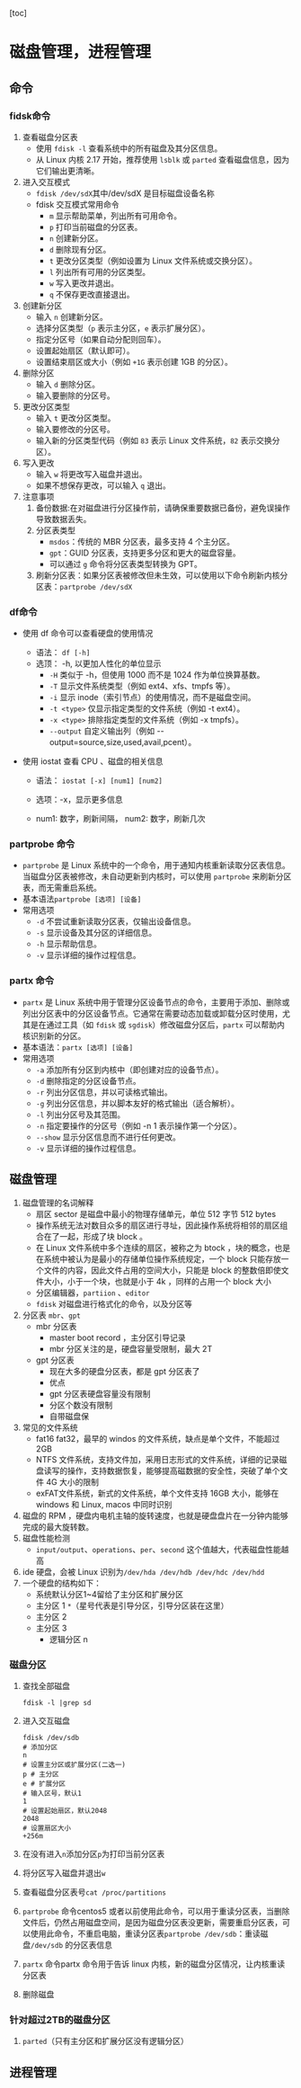 [toc]

# 磁盘管理，进程管理

## 命令

### fidsk命令

1. 查看磁盘分区表
   * 使用 `fdisk -l` 查看系统中的所有磁盘及其分区信息。
   * 从 Linux 内核 2.17 开始，推荐使用 `lsblk` 或 `parted` 查看磁盘信息，因为它们输出更清晰。
2. 进入交互模式
   * `fdisk /dev/sdX`其中/dev/sdX 是目标磁盘设备名称
   * fdisk 交互模式常用命令
      * `m`	显示帮助菜单，列出所有可用命令。
      * `p`	打印当前磁盘的分区表。
      * `n`	创建新分区。
      * `d`	删除现有分区。
      * `t`	更改分区类型（例如设置为 Linux 文件系统或交换分区）。
      * `l`	列出所有可用的分区类型。
      * `w`	写入更改并退出。
      * `q`	不保存更改直接退出。
3. 创建新分区
   - 输入 `n` 创建新分区。
   - 选择分区类型（`p` 表示主分区，`e` 表示扩展分区）。
   - 指定分区号（如果自动分配则回车）。
   - 设置起始扇区（默认即可）。
   - 设置结束扇区或大小（例如 `+1G` 表示创建 1GB 的分区）。
4. 删除分区
   - 输入 `d` 删除分区。
   - 输入要删除的分区号。
5. 更改分区类型
   - 输入 `t` 更改分区类型。
   - 输入要修改的分区号。
   - 输入新的分区类型代码（例如 `83` 表示 Linux 文件系统，`82` 表示交换分区）。
6. 写入更改
   - 输入 `w` 将更改写入磁盘并退出。
   - 如果不想保存更改，可以输入 `q` 退出。
7. 注意事项
   1. 备份数据:在对磁盘进行分区操作前，请确保重要数据已备份，避免误操作导致数据丢失。
   2. 分区表类型
      * `msdos`：传统的 MBR 分区表，最多支持 4 个主分区。
      * `gpt`：GUID 分区表，支持更多分区和更大的磁盘容量。
      * 可以通过 `g` 命令将分区表类型转换为 GPT。
   3. 刷新分区表：如果分区表被修改但未生效，可以使用以下命令刷新内核分区表：`partprobe /dev/sdX`

### df命令

* 使用 df 命令可以查看硬盘的使用情况

   * 语法： `df [-h]`
   * 选顶： -h, 以更加人性化的单位显示
      * `-H`	类似于 -h，但使用 1000 而不是 1024 作为单位换算基数。
      * `-T`	显示文件系统类型（例如 ext4、xfs、tmpfs 等）。
      * `-i`	显示 inode（索引节点）的使用情况，而不是磁盘空间。
      * `-t <type>`	仅显示指定类型的文件系统（例如 -t ext4）。
      * `-x <type>`	排除指定类型的文件系统（例如 -x tmpfs）。
      * `--output`	自定义输出列（例如 --output=source,size,used,avail,pcent）。
* 使用 iostat 查看 CPU 、磁盘的相关信息

   * 语法： `iostat [-x] [num1] [num2]`

   * 选项：-x，显示更多信息
   * num1: 数字，刷新间隔， num2: 数字，刷新几次

### partprobe 命令

* `partprobe` 是 Linux 系统中的一个命令，用于通知内核重新读取分区表信息。当磁盘分区表被修改，未自动更新到内核时，可以使用 `partprobe` 来刷新分区表，而无需重启系统。
* 基本语法`partprobe [选项] [设备]`
* 常用选项
   * `-d`	不尝试重新读取分区表，仅输出设备信息。
   * `-s`	显示设备及其分区的详细信息。
   * `-h`	显示帮助信息。
   * `-v`	显示详细的操作过程信息。

### partx 命令

* `partx` 是 Linux 系统中用于管理分区设备节点的命令，主要用于添加、删除或列出分区表中的分区设备节点。它通常在需要动态加载或卸载分区时使用，尤其是在通过工具（如 `fdisk` 或 `sgdisk`）修改磁盘分区后，`partx` 可以帮助内核识别新的分区。
* 基本语法：`partx [选项] [设备]`
* 常用选项
   * `-a`	添加所有分区到内核中（即创建对应的设备节点）。
   * `-d`	删除指定的分区设备节点。
   * `-r`	列出分区信息，并以可读格式输出。
   * `-g`	列出分区信息，并以脚本友好的格式输出（适合解析）。
   * `-l`	列出分区号及其范围。
   * `-n`	指定要操作的分区号（例如 -n 1 表示操作第一个分区）。
   * `--show`	显示分区信息而不进行任何更改。
   * `-v`	显示详细的操作过程信息。

## 磁盘管理

1. 磁盘管理的名词解释
   * 扇区 sector 是磁盘中最小的物理存储单元，单位 512 字节 512 bytes
   * 操作系统无法对数目众多的扇区进行寻址，因此操作系统将相邻的扇区组合在了一起，形成了块 block 。
   * 在 Linux 文件系统中多个连续的扇区，被称之为 btock ，块的概念，也是在系统中被认为是最小的存储单位操作系统规定，一个 block 只能存放一个文件的内容，因此文件占用的空间大小，只能是 block 的整数倍即使文件大小，小于一个块，也就是小于 4k ，同样的占用一个 block 大小
   * 分区编辑器，`partiion` 、`editor`
   * `fdisk` 对磁盘进行格式化的命令，以及分区等
2. 分区表 `mbr`、`gpt`
   * mbr 分区表
      * master boot record ，主分区引导记录
      * mbr 分区关注的是，硬盘容量受限制，最大 2T
   * gpt 分区表
      * 现在大多的硬盘分区表，都是 gpt 分区表了
      * 优点
      * gpt 分区表硬盘容量没有限制
      * 分区个数没有限制
      * 自带磁盘保
3. 常见的文件系统
   * fat16 fat32，最早的 windos 的文件系统，缺点是单个文件，不能超过 2GB
   * NTFS 文件系统，支持文件加，采用日志形式的文件系统，详细的记录磁盘读写的操作，支持数据恢复，能够提高磁数据的安全性，突破了单个文件 4G 大小的限制
   * exFAT文件系统，新式的文件系统，单个文件支持 16GB 大小，能够在 windows 和 Linux, macos 中同时识别
4. 磁盘的 RPM ，硬盘内电机主轴的旋转速度，也就是硬盘盘片在一分钟内能够完成的最大旋转数。
5. 磁盘性能检测
   * `input/output`、`operations`、`per`、`second` 这个值越大，代表磁盘性能越高
6. ide 硬盘，会被 Linux 识别为`/dev/hda /dev/hdb /dev/hdc /dev/hdd`
7. 一个硬盘的结构如下：
   * 系统默认分区1~4留给了主分区和扩展分区
   * 主分区 1 `*`（星号代表是引导分区，引导分区装在这里）
   * 主分区 2
   * 主分区 3
      * 逻辑分区 n

### 磁盘分区

1. 查找全部磁盘

   ```shell
   fdisk -l |grep sd
   ```

2. 进入交互磁盘

   ```shell
   fdisk /dev/sdb
   # 添加分区
   n
   # 设置主分区或扩展分区(二选一)
   p # 主分区
   e # 扩展分区
   # 输入区号，默认1
   1
   # 设置起始扇区，默认2048
   2048
   # 设置扇区大小
   +256m
   ```

3. 在没有进入`n`添加分区`p`为打印当前分区表

4. 将分区写入磁盘并退出`w`

5. 查看磁盘分区表号`cat /proc/partitions`

6. `partprobe` 命令centos5 或者以前使用此命令，可以用于重读分区表，当删除文件后，仍然占用磁盘空间，是因为磁盘分区表没更新，需要重启分区表，可以使用此命令，不重启电脑，重读分区表`partprobe /dev/sdb`：重读磁盘`/dev/sdb` 的分区表信息

7. `partx` 命令partx 命令用于告诉 linux 内核，新的磁盘分区情况，让内核重读分区表

8. 删除磁盘

### 针对超过2TB的磁盘分区

1. `parted`（只有主分区和扩展分区没有逻辑分区）

   

## 进程管理